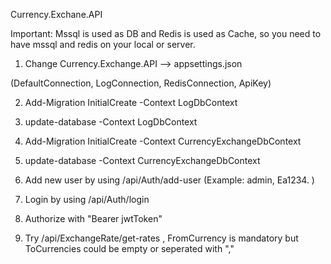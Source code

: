 Currency.Exchane.API

Important: Mssql is used as DB and Redis is used as Cache, so you need to have mssql and redis on your local or server.

1. Change Currency.Exchange.API --> appsettings.json

(DefaultConnection,
LogConnection,
RedisConnection,
ApiKey)


2. Add-Migration InitialCreate -Context LogDbContext

3. update-database -Context LogDbContext

4. Add-Migration InitialCreate -Context CurrencyExchangeDbContext

5. update-database -Context CurrencyExchangeDbContext

6. Add new user by using ​/api​/Auth​/add-user (Example: admin, Ea1234. )

7. Login by using /api/Auth/login

8. Authorize with "Bearer jwtToken"

9. Try /api/ExchangeRate/get-rates , FromCurrency is mandatory but ToCurrencies could be empty or seperated with "," 
